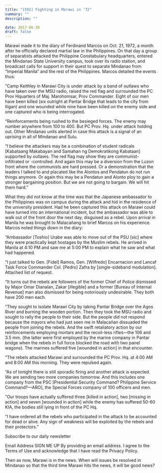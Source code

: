 ```yaml
---
title: "[591] Fighting in Marawi in ’72"
summary: ""
description: ""

date: 2017-06-30
draft: false
---
```


Marawi made it to the diary of Ferdinand Marcos on Oct. 21, 1972, a month after he officially declared martial law in the Philippines. On that day a group of separatists attacked the Philippine Constabulary headquarters, entered the Mindanao State University campus, took over its radio station, and broadcast calls for support in their quest to separate Mindanao from “Imperial Manila” and the rest of the Philippines. Marcos detailed the events thus:

“Camp Keithley in Marawi City is under attack by a band of outlaws who have taken over the MSU radio, raised the red flag and surrounded the PC Prov Hquarters of Maj. Marohomsar, Prov Commander. Eight of our men have been killed (six outright at Pantar Bridge that leads to the city from Iligan) and one wounded while nine have been killed on the enemy side and one captured who is being interrogated.

“Reinforcements being rushed to the besieged forces. The enemy may number anywhere from 100 to 400. But PC Prov. Hq. under attack holding out. Other Mindanao units alerted in case this attack is a signal of an uprising in all of Mindanao and Sulu.

“I believe the attackers may be a combination of student radicals [Kabataang Makabayan and Samahan ng Demokratikong Kabataan] supported by outlaws. The red  flag may show they are communist-infiltrated or -controlled. And again this may be a diversion from the Luzon front where the communists are hard pressed. Or a demonstration that the leaders I talked to and placated like the Alontos and Pendatun do not run things anymore. Or again this may be a Pendatun and Alonto ploy to gain a stronger bargaining  position. But we are not going to bargain. We will hit them hard.”

What they did not know at the time was that the Japanese ambassador to the Philippines was on campus during the attack and hid in the residence of the university president. Had he been captured this attack on Marawi could have turned into an international incident, but the ambassador was able to walk out of the front door the next day, disguised as a rebel. Upon arrival in Manila he was brought to Malacañang to brief Marcos on his experience. Marcos
noted things down in the diary:

“Ambassador [Toshio] Urabe was able to move out of the PSU [sic] where they were practically kept hostages by the Muslim rebels. He arrived in Manila at 4:10 PM and saw me at 5:00 PM to explain what he saw and what had happened.

“I just talked to Gen. [Fidel] Ramos, Gen. [Wilfredo] Encarnacion and Lancaf Task Force Commander Col. [Pedro] Zafra by [single-sideband modulation]. Attached list of request.

“It turns out the rebels are followers of the former Chief of Police dismissed by Major Omar Dianalan, Zakar [illegible] and a former [Bureau of Internal Revenue] man also dismissed for being notoriously undesirable. They both have 200 men each.

“They sought to isolate Marawi City by taking Pantar Bridge over the Agos River and burning the wooden portion. Then they took the MSU radio and sought to rally the people to their side. But the people did not respond because the mayors who had just seen me in Malacañan dissuaded the people from joining the rebels. And the swift retaliatory action by our reinforcements employing mortars and the recoil-less rifles—the 106 and 3.5 mm. (the latter were first employed by the marine company in Pantar bridge when the rebels in full force blocked the road with two panel wagons). The marines suffered five [wounded in action] in that encounter.

“The rebels attacked Marawi and surrounded the PC Prov. Hq. at 4:00 AM and 8:00 AM this morning. They were repulsed again.

“As of tonight there is still sporadic firing and another attack is expected. We are sending two more companies tomorrow. And this includes one company from the PSC [Presidential Security Command? Philippine Service Command?—ARO], the Special Forces company of 100 officers and men.

“Our troops have actually suffered three [killed in action], two [missing in action] and seven [wounded in action] while the enemy has suffered 50-60 KIA, the bodies still lying in front of the PC Hq.

“I have ordered all the rebels who participated in the attack to be accounted for dead or alive. Any sign of weakness will be exploited by the rebels and their protectors.”

Subscribe to our daily newsletter

Email Address
SIGN ME UP
By providing an email address. I agree to the Terms of Use and acknowledge that I have read the Privacy Policy.

Then as now, Marawi is in the news. When will issues be resolved in Mindanao so that the third time Marawi hits the news, it will be good news?
